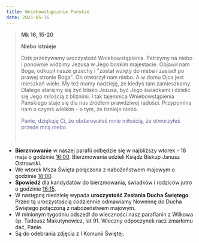 ```yaml
---
title: Wniebowstąpienie Pańskie
date: 2021-05-16
---
```


> **Mk 16, 15-20**
>
> **Niebo istnieje**
>
> Dziś przeżywamy uroczystość Wniebowstąpienia. Patrzymy na niebo i ponownie widzimy Jezusa w Jego boskim majestacie. Objawił nam Boga, odkupił nasze grzechy i "został wzięty do nieba i zasiadł po prawej stronie Boga". On otworzył nam niebo. A w domu Ojca jest mieszkań wiele. My też mamy nadzieję, że kiedyś tam zamieszkamy. Dlatego starajmy się żyć blisko Jezusa, być Jego świadkami i dzielić się Jego miłością z bliźnimi. I tak tajemnica Wniebowstąpienia Pańskiego staje się dla nas źródłem prawdziwej radości. Przypomina nam o czymś wielkim - o tym, że istnieje niebo.
>
> <span style="color: #666699;">Panie, dziękuję Ci, że obdarowałeś mnie miłością, że otworzyłeś przede mną niebo. </span>
>
> &nbsp;

- **Bierzmowanie** w naszej parafii odbędzie się w najbliższy wtorek - 18 maja o godzinie <u>16:00</u>. Bierzmowania udzieli Ksiądz Biskup Janusz Ostrowski.
- We wtorek Msza Święta połączona z nabożeństwem majowym o godzinie <u>18:00</u>.
- **Spowiedź** dla kandydatów do bierzmowania, świadków i rodziców jutro o godzinie <u>16:15</u>.
- W następną niedzielę wypada **uroczystość Zesłania Ducha Świętego**. Przed tą uroczystością codziennie odmawiamy Nowennę do Ducha Świętego połączoną z nabożeństwem majowym.
- W minionym tygodniu odszedł do wieczności nasz parafianin z Wilkowa śp. Tadeusz Makutynowicz, lat 91. Wieczny odpoczynek racz zmarłemu dać, Panie.
- Są do odebrania zdjęcia z I Komunii Świętej.
